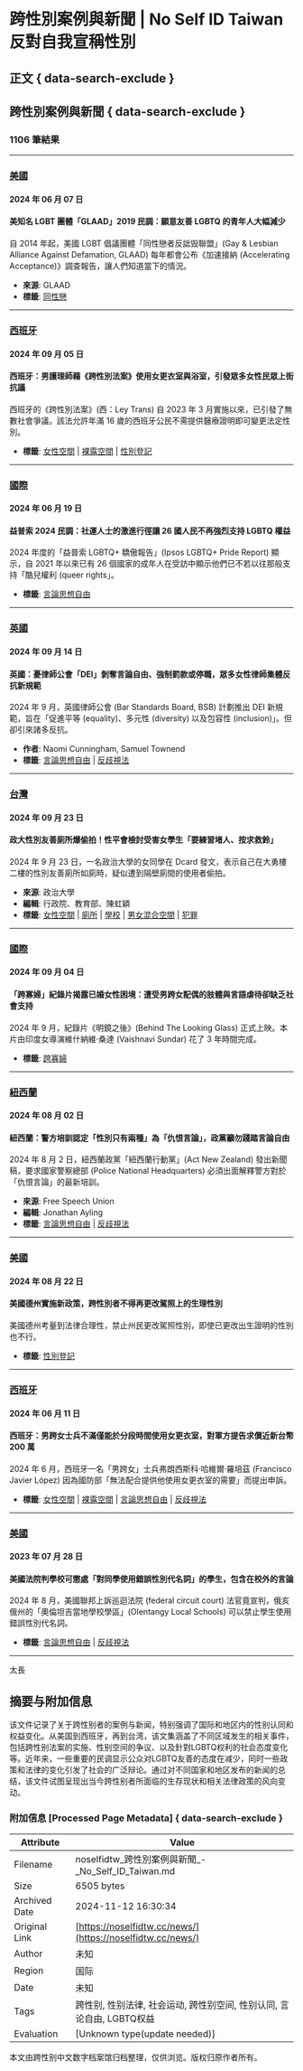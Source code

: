 # 跨性別案例與新聞 | No Self ID Taiwan 反對自我宣稱性別

## 正文 { data-search-exclude }


## 跨性別案例與新聞 { data-search-exclude }

### 1106 筆結果

---

### [美國](https://noselfidtw.cc/regions/%e7%be%8e%e5%9c%8b/)

#### 2024 年 06 月 07 日

#### 美知名 LGBT 團體「GLAAD」2019 民調：願意友善 LGBTQ 的青年人大幅減少

自 2014 年起，美國 LGBT 倡議團體「同性戀者反詆毁聯盟」(Gay & Lesbian Alliance Against Defamation, GLAAD) 每年都會公布《加速接納 (Accelerating Acceptance)》調查報告，讓人們知道當下的情況。

- **來源**: GLAAD
- **標籤**: [同性戀](https://noselfidtw.cc/tags/%e5%90%8c%e6%80%a7%e6%88%80/) 

---

### [西班牙](https://noselfidtw.cc/regions/%e8%a5%bf%e7%8f%ad%e7%89%99/)

#### 2024 年 09 月 05 日

#### 西班牙：男護理師藉《跨性別法案》使用女更衣室與浴室，引發眾多女性民眾上街抗議

西班牙的《跨性別法案》(西：Ley Trans) 自 2023 年 3 月實施以來，已引發了無數社會爭議。該法允許年滿 16 歲的西班牙公民不需提供醫療證明即可變更法定性別。

- **標籤**: [女性空間](https://noselfidtw.cc/tags/%e5%a5%b3%e6%80%a7%e7%a9%ba%e9%96%93/) | [裸露空間](https://noselfidtw.cc/tags/%e8%a3%b8%e9%9c%b2%e7%a9%ba%e9%96%93/) | [性別登記](https://noselfidtw.cc/tags/%e6%80%a7%e5%88%a5%e7%99%bb%e8%a8%98/)

---

### [國際](https://noselfidtw.cc/regions/%e5%9c%8b%e9%9a%9b/)

#### 2024 年 06 月 19 日

#### 益普索 2024 民調：社運人士的激進行徑讓 26 國人民不再強烈支持 LGBTQ 權益

2024 年度的「益普索 LGBTQ+ 驕傲報告」(Ipsos LGBTQ+ Pride Report) 顯示，自 2021 年以來已有 26 個國家的成年人在受訪中顯示他們已不若以往那般支持「酷兒權利 (queer rights」。

- **標籤**: [言論思想自由](https://noselfidtw.cc/tags/%e8%a8%80%e8%ab%96%e6%80%9d%e6%83%b3%e8%87%aa%e7%94%b1/) 

---

### [英國](https://noselfidtw.cc/regions/%e8%8b%b1%e5%9c%8b/)

#### 2024 年 09 月 14 日

#### 英國：憂律師公會「DEI」剝奪言論自由、強制罰款或停職，眾多女性律師集體反抗新規範

2024 年 9 月，英國律師公會 (Bar Standards Board, BSB) 計劃推出 DEI 新規範，旨在「促進平等 (equality)、多元性 (diversity) 以及包容性 (inclusion)」。但卻引來諸多反抗。

- **作者**: Naomi Cunningham, Samuel Townend
- **標籤**: [言論思想自由](https://noselfidtw.cc/tags/%e8%a8%80%e8%ab%96%e6%80%9d%e6%83%b3%e8%87%aa%e7%94%b1/) | [反歧視法](https://noselfidtw.cc/tags/%e5%8f%8d%e6%ad%a7%e8%a6%96%e6%b3%95/)

---

### [台灣](https://noselfidtw.cc/regions/%e5%8f%b0%e7%81%a3/)

#### 2024 年 09 月 23 日

#### 政大性別友善廁所爆偷拍！性平會檢討受害女學生「要練習堵人、按求救鈴」

2024 年 9 月 23 日，一名政治大學的女同學在 Dcard 發文，表示自己在大勇樓二樓的性別友善廁所如廁時，疑似遭到隔壁廁間的使用者偷拍。

- **來源**: 政治大學
- **編輯**: 行政院、教育部、陳虹穎
- **標籤**: [女性空間](https://noselfidtw.cc/tags/%e5%a5%b3%e6%80%a7%e7%a9%ba%e9%96%93/) | [廁所](https://noselfidtw.cc/tags/%e5%bb%81%e6%89%80/) | [學校](https://noselfidtw.cc/tags/%e5%ad%b8%e6%a0%a1/) | [男女混合空間](https://noselfidtw.cc/tags/%e7%94%b7%e5%a5%b3%e6%b7%b7%e5%90%88%e7%a9%ba%e9%96%93/) | [犯罪](https://noselfidtw.cc/tags/%e7%8a%af%e7%bd%aa/)

---

### [國際](https://noselfidtw.cc/regions/%e5%9c%8b%e9%9a%9b/)

#### 2024 年 09 月 04 日

#### 「跨寡婦」紀錄片揭露已婚女性困境：遭受男跨女配偶的肢體與言語虐待卻缺乏社會支持

2024 年 9 月，紀錄片《明鏡之後》(Behind The Looking Glass) 正式上映。本片由印度女導演維什納維·桑達 (Vaishnavi Sundar) 花了 3 年時間完成。

- **標籤**: [跨寡婦](https://noselfidtw.cc/tags/%e8%b7%a8%e5%af%a1%e5%a9%a6/)

---

### [紐西蘭](https://noselfidtw.cc/regions/%e7%b4%90%e8%a5%bf%e8%98%ad/)

#### 2024 年 08 月 02 日

#### 紐西蘭：警方培訓認定「性別只有兩種」為「仇恨言論」，政黨籲勿踐踏言論自由

2024 年 8 月 2 日，紐西蘭政黨「紐西蘭行動黨」(Act New Zealand) 發出新聞稿，要求國家警察總部 (Police National Headquarters) 必須出面解釋警方對於「仇恨言論」的最新培訓。

- **來源**: Free Speech Union
- **編輯**: Jonathan Ayling
- **標籤**: [言論思想自由](https://noselfidtw.cc/tags/%e8%a8%80%e8%ab%96%e6%80%9d%e6%83%b3%e8%87%aa%e7%94%b1/) | [反歧視法](https://noselfidtw.cc/tags/%e5%8f%8d%e6%ad%a7%e8%a6%96%e6%b3%95/)

---

### [美國](https://noselfidtw.cc/regions/%e7%be%8e%e5%9c%8b/)

#### 2024 年 08 月 22 日

#### 美國德州實施新政策，跨性別者不得再更改駕照上的生理性別

美國德州考量到法律合理性，禁止州民更改駕照性別，即使已更改出生證明的性別也不行。

- **標籤**: [性別登記](https://noselfidtw.cc/tags/%e6%80%a7%e5%88%a5%e7%99%bb%e8%a8%98/)

---

### [西班牙](https://noselfidtw.cc/regions/%e8%a5%bf%e7%8f%ad%e7%89%99/)

#### 2024 年 06 月 11 日

#### 西班牙：男跨女士兵不滿僅能於分段時間使用女更衣室，對軍方提告求償近新台幣 200 萬

2024 年 6 月，西班牙一名「男跨女」士兵弗朗西斯科·哈維爾·羅培茲 (Francisco Javier López) 因為國防部「無法配合提供他使用女更衣室的需要」而提出申訴。

- **標籤**: [女性空間](https://noselfidtw.cc/tags/%e5%a5%b3%e6%80%a7%e7%a9%ba%e9%96%93/) | [裸露空間](https://noselfidtw.cc/tags/%e8%a3%b8%e9%9c%b2%e7%a9%ba%e9%96%93/) | [言論思想自由](https://noselfidtw.cc/tags/%e8%a8%80%e8%ab%96%e6%80%9d%e6%83%b3%e8%87%aa%e7%94%b1/) | [反歧視法](https://noselfidtw.cc/tags/%e5%8f%8d%e6%ad%a7%e8%a6%96%e6%b3%95/)

---

### [美國](https://noselfidtw.cc/regions/%e7%be%8e%e5%9c%8b/)

#### 2023 年 07 月 28 日

#### 美國法院判學校可懲處「對同學使用錯誤性別代名詞」的學生，包含在校外的言論

2024 年 8 月，美國聯邦上訴巡迴法院 (federal circuit court) 法官竟宣判，俄亥俄州的「奧倫坦吉當地學校學區」(Olentangy Local Schools) 可以禁止學生使用錯誤性別代名詞。

- **標籤**: [言論思想自由](https://noselfidtw.cc/tags/%e8%a8%80%e8%ab%96%e6%80%9d%e6%83%b3%e8%87%aa%e7%94%b1/) | [反歧視法](https://noselfidtw.cc/tags/%e5%8f%8d%e6%ad%a7%e8%a6%96%e6%b3%95/) 

--- 

太長

## 摘要与附加信息

<!-- tcd_abstract -->
该文件记录了关于跨性别者的案例与新闻，特别强调了国际和地区内的性别认同和权益变化。从美国到西班牙，再到台湾，该文集涵盖了不同区域发生的相关事件，包括跨性别法案的实施、性别空间的争议、以及針對LGBTQ权利的社会态度变化等。近年来，一些重要的民调显示公众对LGBTQ友善的态度在减少，同时一些政策和法律的变化引发了社会的广泛辩论。通过对不同国家和地区发布的新闻的总结，该文件试图呈现出当今跨性别者所面临的生存现状和相关法律政策的风向变动。
<!-- tcd_abstract_end -->

### 附加信息 [Processed Page Metadata] { data-search-exclude }

| Attribute       | Value                                  |
|-----------------|----------------------------------------|
| Filename        | noselfidtw_跨性別案例與新聞_-_No_Self_ID_Taiwan.md                             |
| Size            | 6505 bytes                           |
| Archived Date   | 2024-11-12 16:30:34                             |
| Original Link   | [https://noselfidtw.cc/news/](https://noselfidtw.cc/news/)                       |
| Author          | 未知                               |
| Region          | 国际                               |
| Date            | 未知                                 |
| Tags            | 跨性别, 性别法律, 社会运动, 跨性别空间, 性别认同, 言论自由, LGBTQ权益                                 |
| Evaluation            | [Unknown type(update needed)]                                 |
<!-- tcd_table_end -->

本文由跨性别中文数字档案馆归档整理，仅供浏览。版权归原作者所有。
